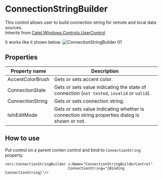 ConnectionStringBuilder
=======================

This control allows user to build connection string for remote and local data sources.
<br />Inherits from [Catel.Windows.Controls.UserControl][1]

It works like it shown below.
![ConnectionStringBuilder 01][2]

## Properties

Property name|Description
-|-
AccentColorBrush|Gets or sets accent color.
ConnectionState|Gets or sets value indicating the state of connection (`not tested`, `invalid` or `valid`).
ConnectionString|Gets or sets connection string.
IsInEditMode|Gets or sets value indicating whether is connection string properties dialog is shown or not.

## How to use

Put control on a parent conten control and bind to `ConnectionString` property.

```
<orc:ConnectionStringBuilder x:Name="ConnectionStringBuilderControl"
                             ConnectionString="{Binding ConnectionString}"/>
```
[1]: https://catelproject.atlassian.net/wiki/display/CTL/UserControl
[2]: ../images/orc.controls/datepicker/ConnectionStringBuilder_01.png